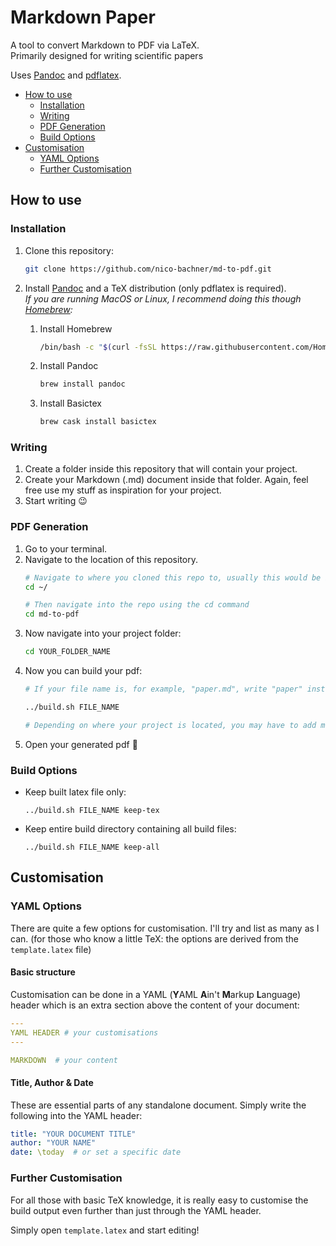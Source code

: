 # Markdown Paper

A tool to convert Markdown to PDF via LaTeX. \
Primarily designed for writing scientific papers

Uses [Pandoc](https://pandoc.org) and [pdflatex](https://www.latex-project.org).

- [How to use](#How-to-use)
    - [Installation](#Installation)
    - [Writing](#Writing)
    - [PDF Generation](#PDF-Generation)
    - [Build Options](#Build-Options)
- [Customisation](#Customisation)
    - [YAML Options](#YAML-Options)
    - [Further Customisation](#Further-Customisation)

## How to use
### Installation

1. Clone this repository:
    ``` sh
    git clone https://github.com/nico-bachner/md-to-pdf.git
    ```
0. Install [Pandoc](https://pandoc.org/installing.html) and a TeX distribution (only pdflatex is required). \
*If you are running MacOS or Linux, I recommend doing this though [Homebrew](https://brew.sh):*

    1. Install Homebrew
        ``` sh
        /bin/bash -c "$(curl -fsSL https://raw.githubusercontent.com/Homebrew/install/master/install.sh)"
        ```
    2. Install Pandoc
        ``` sh
        brew install pandoc
        ```
    3. Install Basictex
        ``` sh
        brew cask install basictex
        ```

### Writing 
1. Create a folder inside this repository that will contain your project.
0. Create your Markdown (.md) document inside that folder. Again, feel free use my stuff as inspiration for your project.
0. Start writing :wink:

### PDF Generation
1. Go to your terminal.
0. Navigate to the location of this repository.
    ```sh
    # Navigate to where you cloned this repo to, usually this would be in your home folder
    cd ~/

    # Then navigate into the repo using the cd command
    cd md-to-pdf
    ```
0. Now navigate into your project folder:
    ``` sh
    cd YOUR_FOLDER_NAME
    ```
0. Now you can build your pdf:
    ``` sh
    # If your file name is, for example, "paper.md", write "paper" instead of FILE_NAME

    ../build.sh FILE_NAME

    # Depending on where your project is located, you may have to add more dots to the beginning
    ```
0. Open your generated pdf :tada:

### Build Options
- Keep built latex file only:
    ```
    ../build.sh FILE_NAME keep-tex
    ```
- Keep entire build directory containing all build files: 
    ```
    ../build.sh FILE_NAME keep-all
    ```

## Customisation
### YAML Options
There are quite a few options for customisation. I'll try and list as many as I can. (for those who know a little TeX: the options are derived from the `template.latex` file)

#### Basic structure
Customisation can be done in a YAML (**Y**AML **A**in't **M**arkup **L**anguage) header which is an extra section above the content of your document:
``` YAML
---
YAML HEADER # your customisations
---

MARKDOWN  # your content
```

#### Title, Author & Date
These are essential parts of any standalone document. Simply write the following into the YAML header:
``` YAML
title: "YOUR DOCUMENT TITLE"
author: "YOUR NAME"
date: \today  # or set a specific date
```

### Further Customisation
For all those with basic TeX knowledge, it is really easy to customise the build output even further than just through the YAML header.

Simply open `template.latex` and start editing!
